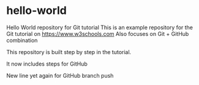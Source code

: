 # hello-world
Hello World repository for Git tutorial
This is an example repository for the Git tutorial on https://www.w3schools.com
Also focuses on Git + GitHub combination

This repository is built step by step in the tutorial. 

It now includes steps for GitHub

New line yet again for GitHub branch push
